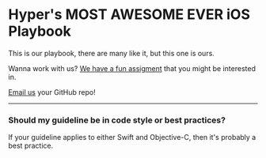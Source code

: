 # Hyper's MOST AWESOME EVER iOS Playbook

This is our playbook, there are many like it, but this one is ours.

Wanna work with us? [We have a fun assigment](https://github.com/hyperoslo/iOS-playbook/blob/master/HYPER_RECIPES.md) that you might be interested in.

[Email us](mailto:ios@hyper.no) your GitHub repo!

<hr/>

### Should my guideline be in code style or best practices?

If your guideline applies to either Swift and Objective-C, then it's probably a best practice.
